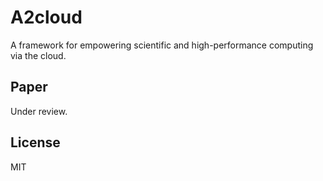 # A2cloud

A framework for empowering scientific and high-performance computing via the cloud.

## Paper

Under review.

## License

MIT